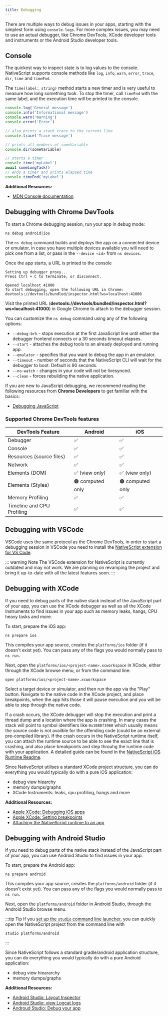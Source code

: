 ```yaml
---
title: Debugging
---
```


There are multiple ways to debug issues in your apps, starting with the simplest form using `console.logs`. For more complex issues, you may need to use an actual debugger, like Chrome DevTools, XCode developer tools and instruments or the Android Studio developer tools.

## Console

The quickest way to inspect state is to log values to the console. NativeScript supports console methods like `log`, `info`, `warn`, `error`, `trace`, `dir`, `time` and `timeEnd`.

The `time(label: string)` method starts a new timer and is very useful to measure how long something took. To stop the timer, call `timeEnd` with the same label, and the execution time will be printed to the console.

```ts
console.log('General message')
console.info('Informational message')
console.warn('Warning')
console.error('Error')

// also prints a stack trace to the current line
console.trace('Trace message')

// prints all members of someVariable
console.dir(someVariable)

// starts a timer
console.time('myLabel')
await someLongTask()
// ends a timer and prints elapsed time
console.timeEnd('myLabel')
```

**Additional Resources:**

- [MDN Console documentation](https://developer.mozilla.org/en-US/docs/Web/API/console)

## Debugging with Chrome DevTools

To start a Chrome debugging session, run your app in debug mode:

```cli
ns debug android|ios
```

The `ns debug` command builds and deploys the app on a connected device or emulator, in case you have multiple devices available you will need to pick one from a list, or pass in the `--device <id>` from `ns devices`.

Once the app starts, a URL is printed to the console

```cli{5-6}
Setting up debugger proxy...
Press Ctrl + C to terminate, or disconnect.

Opened localhost 41000
To start debugging, open the following URL in Chrome:
devtools://devtools/bundled/inspector.html?ws=localhost:41000
```

Visit the printed URL (**devtools://devtools/bundled/inspector.html?ws=localhost:41000**) in Google Chrome to attach to the debugger session.

You can customize the `ns debug` command using any of the following options:

- `--debug-brk` - stops execution at the first JavaScript line until either the debugger frontend connects or a 30 seconds timeout elapses.
- `--start` - attaches the debug tools to an already deployed and running app.
- `--emulator` - specifies that you want to debug the app in an emulator.
- `--timeout` - number of seconds that the NativeScript CLI will wait for the debugger to boot. Default is 90 seconds.
- `--no-watch` - changes in your code will not be livesynced.
- `--clean` - forces rebuilding the native application.

If you are new to JavaScript debugging, we recommend reading the following resources from **Chrome Developers** to get familiar with the basics:

- [Debugging JavaScript](https://developer.chrome.com/docs/devtools/javascript/)

### Supported Chrome DevTools features

| DevTools Feature           | Android                        | iOS                            |
| -------------------------- | ------------------------------ | ------------------------------ |
| Debugger                   | :white_check_mark:             | :white_check_mark:             |
| Console                    | :white_check_mark:             | :white_check_mark:             |
| Resources (source files)   | :white_check_mark:             | :white_check_mark:             |
| Network                    | :white_check_mark:             | :white_check_mark:             |
| Elements (DOM)             | :white_check_mark: (view only) | :white_check_mark: (view only) |
| Elements (Styles)          | :orange_circle: computed only  | :orange_circle: computed only  |
| Memory Profiling           | :white_check_mark:             | :white_check_mark:             |
| Timeline and CPU Profiling | :white_check_mark:             | :white_check_mark:             |

## Debugging with VSCode

VSCode uses the same protocol as the Chrome DevTools, in order to start a debugging session in VSCode you need to install the [NativeScript extension for VS Code](https://marketplace.visualstudio.com/items?itemName=NativeScript.nativescript).

::: warning Note
The VSCode extension for NativeScript is currently outdated and may not work. We are planning on revamping the project and bring it up-to-date with all the latest features soon.
:::

## Debugging with XCode

If you need to debug parts of the native stack instead of the JavaScript part of your app, you can use the XCode debugger as well as all the XCode Instruments to find issues in your app such as memory leaks, hangs, CPU heavy tasks and more.

To start, prepare the iOS app:

```cli
ns prepare ios
```

This compiles your app source, creates the `platforms/ios` folder (if it doesn't exist yet). You can pass any of the flags you would normally pass to `ns run`.

Next, open the `platforms/ios/<project-name>.xcworkspace` in XCode, either through the XCode browse menu, or from the command line:

```cli
open platforms/ios/<project-name>.xcworkspace
```

Select a target device or simulator, and then run the app via the "Play" button. Navigate to the native code in the XCode project, and place breakpoints, when the app hits those it will pause execution and you will be able to step through the native code.

If a crash occurs, the XCode debugger will stop the execution and print a thread dump and a location where the app is crashing. In many cases the stack will point to symbol identifiers like `0x1088f3960` which usually means the source code is not availble for the offending code (could be an external pre-compiled library). If the crash occurs in the NativeScript runtime itself, you can attach the runtime source to be able to see the exact line that is crashing, and also place breakpoints and step throuhg the runtime code with your application. A detailed guide can be found in the [NativeScript iOS Runtime Readme](https://github.com/NativeScript/ns-v8ios-runtime#attaching-the-runtime-to-a-nativescript-app).

Since NativeScript utilises a standard XCode project structure, you can do everything you would typically do with a pure iOS application:

- debug view hiearchy
- memory dumps/graphs
- XCode Instruments: leaks, cpu profiling, hangs and more

**Additional Resources:**

- [Apple XCode: Debugging iOS apps](https://developer.apple.com/documentation/xcode/diagnosing-and-resolving-bugs-in-your-running-app?language=objc)
- [Apple XCode: Setting breakpoints](https://developer.apple.com/documentation/xcode/setting-breakpoints-to-pause-your-running-app?language=objc)
- [Attaching the NativeScript runtime to an app](https://github.com/NativeScript/ns-v8ios-runtime#attaching-the-runtime-to-a-nativescript-app)

## Debugging with Android Studio

If you need to debug parts of the native stack instead of the JavaScript part of your app, you can use Android Studio to find issues in your app.

To start, prepare the Android app:

```cli
ns prepare android
```

This compiles your app source, creates the `platforms/android` folder (if it doesn't exist yet). You can pass any of the flags you would normally pass to `ns run`.

Next, open the `platforms/android` folder in Android Studio, through the Android Studio browse menu.

:::tip Tip
If you [set up the `studio` command line launcher](https://stackoverflow.com/a/48266060/2270725), you can quickly open the NativeScript project from the command line with

```cli
studio platforms/android
```

:::

Since NativeScript follows a standard gradle/android application structure, you can do everything you would typically do with a pure Android application:

- debug view hieararchy
- memory dumps/graphs

**Additional Resources:**

- [Android Studio: Layout Inspector](https://developer.android.com/studio/debug/layout-inspector)
- [Android Studio: view Logcat logs](https://developer.android.com/studio/debug/am-logcat)
- [Androud Studio: Debug your app](https://developer.android.com/studio/debug#startdebug)
